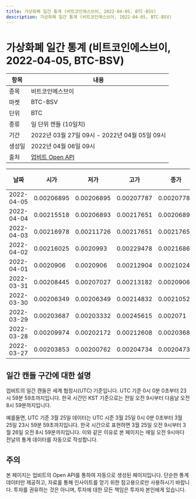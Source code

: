 ```yaml
---
title: 가상화폐 일간 통계 (비트코인에스브이, 2022-04-05, BTC-BSV)
description: 가상화폐 일간 통계 (비트코인에스브이, 2022-04-05, BTC-BSV)
---
```



가상화폐 일간 통계 (비트코인에스브이, 2022-04-05, BTC-BSV)
===

|항목|내용|
|--|--|
|종목|비트코인에스브이|
|마켓|BTC-BSV|
|단위|BTC|
|종류|일 단위 캔들 (10일치)|
|기간|2022년 03월 27일 09시 - 2022년 04월 05일 09시|
|생성일|2022년 04월 06일 09시|
|출처|[업비트 Open API](https://docs.upbit.com)|


|날짜|시가|저가|고가|종가|비고|
|--|--|--|--|--|--|
|2022-04-05|0.00206895|0.00206895|0.00207787|0.00207787|    |
|2022-04-04|0.00215518|0.00206893|0.00217651|0.00206893|    |
|2022-04-03|0.00216978|0.00211726|0.00217651|0.00217651|    |
|2022-04-02|0.00216025|0.0020993|0.00229478|0.00216865|    |
|2022-04-01|0.0020906|0.0020906|0.00212904|0.00210241|    |
|2022-03-31|0.00208445|0.00207027|0.00213182|0.0020906|    |
|2022-03-30|0.00206349|0.00206349|0.00214832|0.00210523|    |
|2022-03-29|0.00203687|0.00203332|0.00245615|0.002071|    |
|2022-03-28|0.00209974|0.00202172|0.00212608|0.00203687|    |
|2022-03-27|0.00203853|0.00200762|0.00204734|0.00204734|    |


일간 캔들 구간에 대한 설명
---


업비트의 일간 캔들은 세계 협정시(UTC) 기준입니다. 
UTC 기준 0시 0분 0초부터 23시 59분 59초까지입니다. 
한국 시간인 KST 기준으로는 전일 오전 9시부터 다음날 오전 8시 59분까지입니다. 


예를들면, UTC 기준 3월 25일 데이터는 UTC 시준 3월 25일 0시 0분 0초부터 3월 25일 23시 59분 59초까지입니다. 
한국 시간으로 표현하면 3월 25일 오전 9시부터 3월 26일 오전 8시 59분까지입니다. 
이와 같은 이유로 본 페이지는 매일 오전 9시마다 전날의 통계 데이터를 자동으로 작성합니다. 


주의
---


본 페이지는 업비트의 Open API를 통하여 자동으로 생성된 페이지입니다. 
단순한 통계 데이터만 제공하고, 자료를 통해 인사이트를 얻기 위한 참고용으로만 사용하시기 바랍니다. 
투자를 권유하는 것은 아니며, 투자에 대한 모든 책임은 투자자 본인에게 있습니다. 
